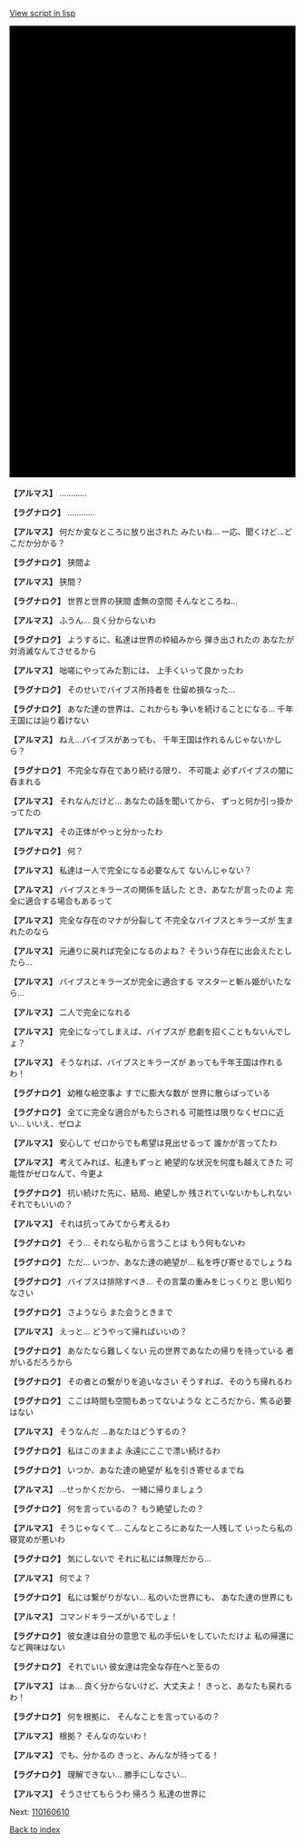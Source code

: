 [View script in lisp](../scripts/110160560.txt)

![bg_black.png](../images/backgrounds/bg_black.png)

**【アルマス】**
…………

**【ラグナロク】**
…………

**【アルマス】**
何だか変なところに放り出された
みたいね…
一応、聞くけど…どこだか分かる？

**【ラグナロク】**
狭間よ

**【アルマス】**
狭間？

**【ラグナロク】**
世界と世界の狭間
虚無の空間
そんなところね…

**【アルマス】**
ふうん…
良く分からないわ

**【ラグナロク】**
ようするに、私達は世界の枠組みから
弾き出されたの
あなたが対消滅なんてさせるから

**【アルマス】**
咄嗟にやってみた割には、
上手くいって良かったわ

**【ラグナロク】**
そのせいでバイブス所持者を
仕留め損なった…

**【ラグナロク】**
あなた達の世界は、これからも
争いを続けることになる…
千年王国には辿り着けない

**【アルマス】**
ねえ…バイブスがあっても、
千年王国は作れるんじゃないかしら？

**【ラグナロク】**
不完全な存在であり続ける限り、
不可能よ
必ずバイブスの闇に呑まれる

**【アルマス】**
それなんだけど…
あなたの話を聞いてから、
ずっと何か引っ掛かってたの

**【アルマス】**
その正体がやっと分かったわ

**【ラグナロク】**
何？

**【アルマス】**
私達は一人で完全になる必要なんて
ないんじゃない？

**【アルマス】**
バイブスとキラーズの関係を話した
とき、あなたが言ったのよ
完全に適合する場合もあるって

**【アルマス】**
完全な存在のマナが分裂して
不完全なバイブスとキラーズが
生まれたのなら

**【アルマス】**
元通りに戻れば完全になるのよね？
そういう存在に出会えたとしたら…

**【アルマス】**
バイブスとキラーズが完全に適合する
マスターと斬ル姫がいたなら…

**【アルマス】**
二人で完全になれる

**【アルマス】**
完全になってしまえば、バイブスが
悲劇を招くこともないんでしょ？

**【アルマス】**
そうなれば、バイブスとキラーズが
あっても千年王国は作れるわ！

**【ラグナロク】**
幼稚な絵空事よ
すでに膨大な数が
世界に散らばっている

**【ラグナロク】**
全てに完全な適合がもたらされる
可能性は限りなくゼロに近い…
いいえ、ゼロよ

**【アルマス】**
安心して
ゼロからでも希望は見出せるって
誰かが言ってたわ

**【アルマス】**
考えてみれば、私達もずっと
絶望的な状況を何度も越えてきた
可能性がゼロなんて、今更よ

**【ラグナロク】**
抗い続けた先に、結局、絶望しか
残されていないかもしれない
それでもいいの？

**【アルマス】**
それは抗ってみてから考えるわ

**【ラグナロク】**
そう…
それなら私から言うことは
もう何もないわ

**【ラグナロク】**
ただ…
いつか、あなた達の絶望が…
私を呼び寄せるでしょうね

**【ラグナロク】**
バイブスは排除すべき…
その言葉の重みをじっくりと
思い知りなさい

**【ラグナロク】**
さようなら
また会うときまで

**【アルマス】**
えっと…
どうやって帰ればいいの？

**【ラグナロク】**
あなたなら難しくない
元の世界であなたの帰りを待っている
者がいるだろうから

**【ラグナロク】**
その者との繋がりを追いなさい
そうすれば、そのうち帰れるわ

**【ラグナロク】**
ここは時間も空間もあってないような
ところだから、焦る必要はない

**【アルマス】**
そうなんだ
…あなたはどうするの？

**【ラグナロク】**
私はこのままよ
永遠にここで漂い続けるわ

**【ラグナロク】**
いつか、あなた達の絶望が
私を引き寄せるまでね

**【アルマス】**
…せっかくだから、
一緒に帰りましょう

**【ラグナロク】**
何を言っているの？
もう絶望したの？

**【アルマス】**
そうじゃなくて…
こんなところにあなた一人残して
いったら私の寝覚めが悪いわ

**【ラグナロク】**
気にしないで
それに私には無理だから…

**【アルマス】**
何でよ？

**【ラグナロク】**
私には繋がりがない…
私のいた世界にも、
あなた達の世界にも

**【アルマス】**
コマンドキラーズがいるでしょ！

**【ラグナロク】**
彼女達は自分の意思で
私の手伝いをしていただけよ
私の帰還になど興味はない

**【ラグナロク】**
それでいい
彼女達は完全な存在へと至るの

**【アルマス】**
はぁ…
良く分からないけど、大丈夫よ！
きっと、あなたも戻れるわ！

**【ラグナロク】**
何を根拠に、
そんなことを言っているの？

**【アルマス】**
根拠？
そんなのないわ！

**【アルマス】**
でも、分かるの
きっと、みんなが待ってる！

**【ラグナロク】**
理解できない…
勝手にしなさい…

**【アルマス】**
そうさせてもらうわ
帰ろう
私達の世界に

Next: [110160610](110160610.md)

[Back to index](index.md)
